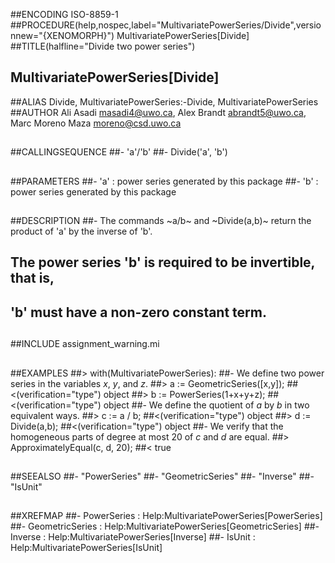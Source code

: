 ##ENCODING ISO-8859-1
##PROCEDURE(help,nospec,label="MultivariatePowerSeries/Divide",versionnew="{XENOMORPH}") MultivariatePowerSeries[Divide]
##TITLE(halfline="Divide two power series")
##    MultivariatePowerSeries[Divide]
##ALIAS Divide, MultivariatePowerSeries:-Divide, MultivariatePowerSeries
##AUTHOR Ali Asadi masadi4@uwo.ca, Alex Brandt abrandt5@uwo.ca, Marc Moreno Maza moreno@csd.uwo.ca
##
##CALLINGSEQUENCE
##- 'a'/'b'
##- Divide('a', 'b')
##
##PARAMETERS
##- 'a' : power series generated by this package
##- 'b' : power series generated by this package
##
##DESCRIPTION
##- The commands ~a/b~ and ~Divide(a,b)~ return the product of 'a' by the inverse of 'b'.
##  The power series 'b' is required to be  invertible, that is,
##  'b' must have a non-zero constant term.
##
##INCLUDE assignment_warning.mi
##
##EXAMPLES
##> with(MultivariatePowerSeries):
##- We define two power series in the variables _x_, _y_, and _z_.
##> a := GeometricSeries([x,y]);
##<(verification="type") object
##> b := PowerSeries(1+x+y+z);
##<(verification="type") object
##- We define the quotient of _a_ by _b_ in two equivalent ways.
##> c := a / b;
##<(verification="type") object
##> d := Divide(a,b);
##<(verification="type") object
##- We verify that the homogeneous parts of degree at most 20 of _c_ and _d_ are equal.
##> ApproximatelyEqual(c, d, 20);
##< true
##
##SEEALSO
##- "PowerSeries"
##- "GeometricSeries"
##- "Inverse"
##- "IsUnit"
## 
##XREFMAP
##- PowerSeries : Help:MultivariatePowerSeries[PowerSeries]
##- GeometricSeries : Help:MultivariatePowerSeries[GeometricSeries]
##- Inverse : Help:MultivariatePowerSeries[Inverse]
##- IsUnit : Help:MultivariatePowerSeries[IsUnit]
